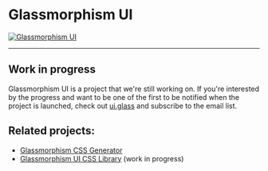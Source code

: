 # Glassmorphism UI

<a href="https://ui.glass/" target="_blank">
<img alt="Glassmorphism UI" src="https://s3.us-east-2.amazonaws.com/ui.glass/preview.png">
</a>

------

## Work in progress

Glassmorphism UI is a project that we're still working on. If you're interested by the progress and want to be one of the first to be notified when the project is launched, check out [ui.glass](https://ui.glass/) and subscribe to the email list.

## Related projects:

- [Glassmorphism CSS Generator](https://generator.ui.glass)
- [Glassmorphism UI CSS Library](https://ui.glass) (work in progress)
